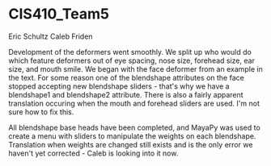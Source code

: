 # CIS410_Team5
Eric Schultz
Caleb Friden

Development of the deformers went smoothly. We split up who would do which feature deformers out of eye spacing, nose size, forehead size, ear size, and mouth smile. We began with the face deformer from an example in the text. 
For some reason one of the blendshape attributes on the face stopped accepting new blendshape sliders - that's why we have a blendshape1 and blendshape2 attribute. There is also a fairly apparent translation occuring when the mouth and forehead sliders are used. I'm not sure how to fix this.

All blendshape base heads have been completed, and MayaPy was used to create a menu with sliders to manipulate the weights on each blendshape. Translation when weights are changed still exists and is the only error we haven't yet corrected - Caleb is looking into it now.
